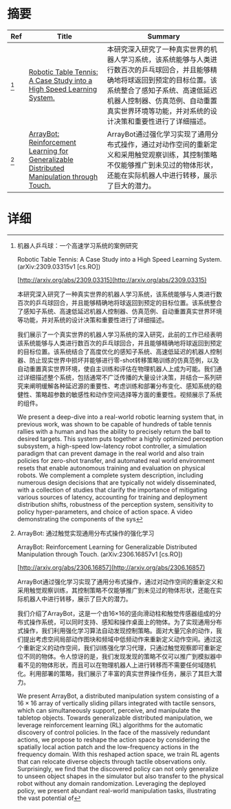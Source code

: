 # 摘要

| Ref | Title | Summary |
| --- | --- | --- |
| [^1] | [Robotic Table Tennis: A Case Study into a High Speed Learning System.](http://arxiv.org/abs/2309.03315) | 本研究深入研究了一种真实世界的机器人学习系统，该系统能够与人类进行数百次的乒乓球回合，并且能够精确地将球返回到预定的目标位置。该系统整合了感知子系统、高速低延迟机器人控制器、仿真范例、自动重置真实世界环境等功能，并对系统的设计决策和重要性进行了详细描述。 |
| [^2] | [ArrayBot: Reinforcement Learning for Generalizable Distributed Manipulation through Touch.](http://arxiv.org/abs/2306.16857) | ArrayBot通过强化学习实现了通用分布式操作，通过对动作空间的重新定义和采用触觉观察训练，其控制策略不仅能够推广到未见过的物体形状，还能在实际机器人中进行转移，展示了巨大的潜力。 |

# 详细

[^1]: 机器人乒乓球：一个高速学习系统的案例研究

    Robotic Table Tennis: A Case Study into a High Speed Learning System. (arXiv:2309.03315v1 [cs.RO])

    [http://arxiv.org/abs/2309.03315](http://arxiv.org/abs/2309.03315)

    本研究深入研究了一种真实世界的机器人学习系统，该系统能够与人类进行数百次的乒乓球回合，并且能够精确地将球返回到预定的目标位置。该系统整合了感知子系统、高速低延迟机器人控制器、仿真范例、自动重置真实世界环境等功能，并对系统的设计决策和重要性进行了详细描述。

    

    我们展示了一个真实世界的机器人学习系统的深入研究，此前的工作已经表明该系统能够与人类进行数百次的乒乓球回合，并且能够精确地将球返回到预定的目标位置。该系统结合了高度优化的感知子系统、高速低延迟的机器人控制器、防止现实世界中损坏并能够进行零-shot转移策略训练的仿真范例，以及自动重置真实世界环境，使自主训练和评估在物理机器人上成为可能。我们通过详细描述整个系统，包括通常不广泛传播的大量设计决策，并结合一系列研究来阐明缓解各种延迟源的重要性、考虑训练和部署分布变化、感知系统的稳健性、策略超参数的敏感性和动作空间选择等方面的重要性。视频展示了系统的组件。

    We present a deep-dive into a real-world robotic learning system that, in previous work, was shown to be capable of hundreds of table tennis rallies with a human and has the ability to precisely return the ball to desired targets. This system puts together a highly optimized perception subsystem, a high-speed low-latency robot controller, a simulation paradigm that can prevent damage in the real world and also train policies for zero-shot transfer, and automated real world environment resets that enable autonomous training and evaluation on physical robots. We complement a complete system description, including numerous design decisions that are typically not widely disseminated, with a collection of studies that clarify the importance of mitigating various sources of latency, accounting for training and deployment distribution shifts, robustness of the perception system, sensitivity to policy hyper-parameters, and choice of action space. A video demonstrating the components of the sys
    
[^2]: ArrayBot: 通过触觉实现通用分布式操作的强化学习

    ArrayBot: Reinforcement Learning for Generalizable Distributed Manipulation through Touch. (arXiv:2306.16857v1 [cs.RO])

    [http://arxiv.org/abs/2306.16857](http://arxiv.org/abs/2306.16857)

    ArrayBot通过强化学习实现了通用分布式操作，通过对动作空间的重新定义和采用触觉观察训练，其控制策略不仅能够推广到未见过的物体形状，还能在实际机器人中进行转移，展示了巨大的潜力。

    

    我们介绍了ArrayBot，这是一个由16×16的竖向滑动柱和触觉传感器组成的分布式操作系统，可以同时支持、感知和操作桌面上的物体。为了实现通用分布式操作，我们利用强化学习算法自动发现控制策略。面对大量冗余的动作，我们提出考虑空间局部动作图块和频域中低频动作来重新定义动作空间。通过这个重新定义的动作空间，我们训练强化学习代理，只通过触觉观察即可重新定位不同的物体。令人惊讶的是，我们发现发现的策略不仅可以推广到模拟器中看不见的物体形状，而且可以在物理机器人上进行转移而不需要任何域随机化。利用部署的策略，我们展示了丰富的真实世界操作任务，展示了其巨大潜力。

    We present ArrayBot, a distributed manipulation system consisting of a $16 \times 16$ array of vertically sliding pillars integrated with tactile sensors, which can simultaneously support, perceive, and manipulate the tabletop objects. Towards generalizable distributed manipulation, we leverage reinforcement learning (RL) algorithms for the automatic discovery of control policies. In the face of the massively redundant actions, we propose to reshape the action space by considering the spatially local action patch and the low-frequency actions in the frequency domain. With this reshaped action space, we train RL agents that can relocate diverse objects through tactile observations only. Surprisingly, we find that the discovered policy can not only generalize to unseen object shapes in the simulator but also transfer to the physical robot without any domain randomization. Leveraging the deployed policy, we present abundant real-world manipulation tasks, illustrating the vast potential of
    

